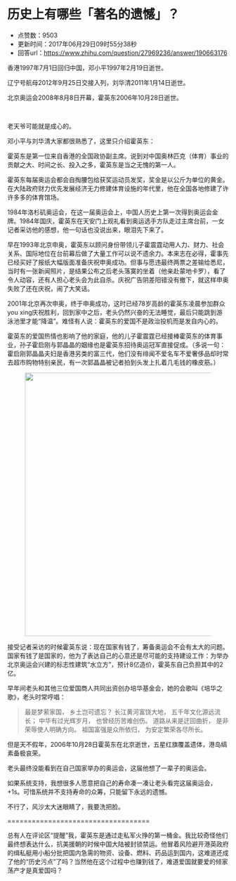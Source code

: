 # 历史上有哪些「著名的遗憾」？
- 点赞数：9503
- 更新时间：2017年06月29日09时55分38秒
- 回答url：https://www.zhihu.com/question/27969236/answer/190663176
<body>
 <p data-pid="vsUvqY3x">香港1997年7月1日回归中国，邓小平1997年2月19日逝世。</p>
 <p data-pid="p02aFJoZ">辽宁号航母2012年9月25日交接入列，刘华清2011年1月14日逝世。</p>
 <p data-pid="IQTeLsCp">北京奥运会2008年8月8日开幕，霍英东2006年10月28日逝世。</p>
 <br>
 <p data-pid="4LOfvAC4">老天爷可能就是成心的。</p>
 <p data-pid="4oIbvZ3p">邓小平与刘华清大家都很熟悉了，这里只介绍霍英东：</p>
 <p data-pid="NhuPHVT9">霍英东是第一位来自香港的全国政协副主席。说到对中国奥林匹克（体育）事业的贡献之大、时间之长、投入之多，霍英东是当之无愧的第一人。</p>
 <p data-pid="TKTl0Td_">霍英东每届奥运会都会自掏腰包给获奖运动员发奖，奖金是以公斤为单位的黄金。在大陆政府财力优先发展经济无力修建体育设施的年代里，他在全国各地修建了许许多多的体育馆场。</p>
 <p data-pid="y0dZeUx4">1984年洛杉矶奥运会，在这一届奥运会上，中国人历史上第一次得到奥运会金牌。1984年国庆，霍英东在天安门上观礼看到奥运选手方队走过主席台前，一女记者采访他的感想，他一句话也没说出来，眼泪先下来了。</p>
 <p data-pid="zoahzay2">早在1993年北京申奥，霍英东以顾问身份带领儿子霍震霆动用人力、财力、社会关系、国际地位在台前幕后做了大量工作可以说不遗余力。本来志在必得，霍事先已经买好了报纸大幅版面准备庆祝申奥成功。但事与愿违最终两票之差输给悉尼，当时有一张新闻照片，是结果公布之后老头落寞的坐着（他亲赴蒙地卡罗），看了令人动容，还有人担心老头会为此自杀。庆祝广告阴差阳错没有撤下，就这样申奥失败了还在庆祝，闹了大笑话。</p>
 <p data-pid="RxXDqvNd">2001年北京再次申奥，终于申奥成功，这时已经78岁高龄的霍英东凌晨参加群众you xing庆祝胜利，回到家中之后，老头仍然兴奋的无法睡觉，最后只能跳到游泳池里才能“降温”。难怪有人说：霍英东的爱国不是政治投机而是发自内心的。</p>
 <p data-pid="mtS5hkli">霍英东的爱国热情也影响了他的家庭，他的儿子霍震霆已经接棒霍英东的体育事业，孙子霍启刚与郭晶晶的姻缘也是霍英东招待奥运冠军直接促成。（多说一句：霍启刚郭晶晶夫妇是香港另类的富三代，他们没有绯闻不爱名车不爱奢侈品却时常去超市购物特别亲民，有一次郭晶晶被记者拍到头发上扎着几毛钱的橡皮筋。）</p>
 <figure>
  <img src="https://picx.zhimg.com/50/v2-a2cc63c7a3177633f4a6d11db0393301_720w.jpg?source=1940ef5c" data-rawwidth="600" data-rawheight="342" data-original-token="v2-a2cc63c7a3177633f4a6d11db0393301" class="origin_image zh-lightbox-thumb" width="600" data-original="https://pica.zhimg.com/v2-a2cc63c7a3177633f4a6d11db0393301_r.jpg?source=1940ef5c">
 </figure>
 <p data-pid="MT-64ePM">接受记者采访的时候霍英东说：现在国家有钱了，筹备奥运会不会有太大的问题。国家有钱了是国家的，他为了表达自己的心意还是尽可能的支持建设工作：为举办北京奥运会兴建的标志性建筑“水立方”，预计8亿造价，霍英东自己负担其中的2亿。</p>
 <p data-pid="0vCmhXd1">早年间老头和其他三位爱国商人共同出资创办培华基金会，她的会歌叫《培华之歌》，老头时常哼唱：</p>
 <blockquote data-pid="KEMWhj9n">
  最是梦萦家国， 乡土岂可遗忘？ 长江黄河富饶大地， 五千年文化源远流长； 中华有过光辉岁月， 也曾经历苦难创伤。 道路从来是迂回曲折， 是非荣辱使人明确方向。 祖国富强是众所依归， 为安定繁荣各尽所长。
 </blockquote>
 <p data-pid="JFGiLbN6">但是天不假年，2006年10月28日霍英东在北京逝世，五星红旗覆盖遗体，港岛缟素备极哀荣。</p>
 <p data-pid="7IpCHwJI">老头最终没能看到在自己国家举办的奥运会，这届他想了一辈子的奥运会。</p>
 <p data-pid="4WqpqGTk">如果系统支持，我想很多人愿意把自己的寿命凑一凑让老头看完这届奥运会，+1s。可惜系统并不支持寿命的众筹，只能留下永远的遗憾。</p>
 <p data-pid="4Tztaj0E">不行了，风沙太大迷眼睛了，我要洗把脸。</p>
 <p data-pid="5zIaJAEX">===================================</p>
 <p data-pid="BesIdjAQ">总有人在评论区“提醒”我，霍英东是通过走私军火挣的第一桶金。我比较奇怪他们最终想表达什么，抗美援朝的时候中国大陆被封锁禁运。他冒着风险避开港英政府的缉私艇用小船分批把国内急需的物资、设备、燃料、药品运到国内，这难道还成了他的“历史污点”了吗？当然他在这个过程中也赚到钱了，难道爱国就要爱的倾家荡产才是真爱国吗？</p>
</body>